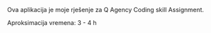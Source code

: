 Ova aplikacija je moje rješenje za Q Agency Coding skill Assignment.

Aproksimacija vremena: 3 - 4 h
